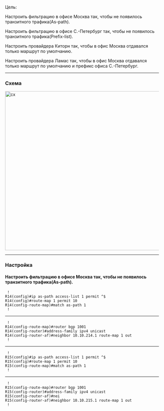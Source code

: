 Цель: 

Настроить фильтрацию в офисе Москва так, чтобы не появилось транзитного трафика(As-path).

Настроить фильтрацию в офисе С.-Петербург так, чтобы не появилось транзитного трафика(Prefix-list).

Настроить провайдера Киторн так, чтобы в офис Москва отдавался только маршрут по умолчанию.

Настроить провайдера Ламас так, чтобы в офис Москва отдавался только маршрут по умолчанию и префикс офиса С.-Петербург.

---
### Схема

<img width="1413" height="519" alt="сх" src="https://github.com/user-attachments/assets/0c0c08e1-95b2-4f25-82a0-b1b48048179e" />

---
### Настройка 


#### Настроить фильтрацию в офисе Москва так, чтобы не появилось транзитного трафика(As-path).


     !
	R14(config)#ip as-path access-list 1 permit ^$
	R14(config)#route-map 1 permit 10
	R14(config-route-map)#match as-path 1
	 !

---

     !
	R14(config-route-map)#router bgp 1001
	R14(config-router)#address-family ipv4 unicast
	R14(config-router-af)#neighbor 10.10.214.1 route-map 1 out
	 !

---

     !
	R15(config)#ip as-path access-list 1 permit ^$
	R15(config)#route-map 1 permit 10
	R15(config-route-map)#match as-path 1
	 !

---
     !
	R15(config-route-map)#router bgp 1001
	R15(config-router)#address-family ipv4 unicast
	R15(config-router-af)#nei
	R15(config-router-af)#neighbor 10.10.215.1 route-map 1 out
	 !
